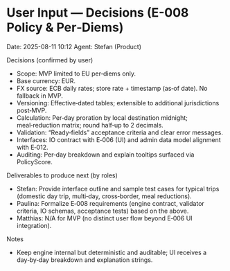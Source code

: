 # User Input — Decisions (E-008 Policy & Per‑Diems)

Date: 2025-08-11 10:12
Agent: Stefan (Product)

Decisions (confirmed by user)
- Scope: MVP limited to EU per‑diems only.
- Base currency: EUR.
- FX source: ECB daily rates; store rate + timestamp (as‑of date). No fallback in MVP.
- Versioning: Effective‑dated tables; extensible to additional jurisdictions post‑MVP.
- Calculation: Per‑day proration by local destination midnight; meal‑reduction matrix; round half‑up to 2 decimals.
- Validation: “Ready‑fields” acceptance criteria and clear error messages.
- Interfaces: IO contract with E‑006 (UI) and admin data model alignment with E‑012.
- Auditing: Per‑day breakdown and explain tooltips surfaced via PolicyScore.

Deliverables to produce next (by roles)
- Stefan: Provide interface outline and sample test cases for typical trips (domestic day trip, multi‑day, cross‑border, meal reductions).
- Paulina: Formalize E‑008 requirements (engine contract, validator criteria, IO schemas, acceptance tests) based on the above.
- Matthias: N/A for MVP (no distinct user flow beyond E‑006 UI integration).

Notes
- Keep engine internal but deterministic and auditable; UI receives a day‑by‑day breakdown and explanation strings.

